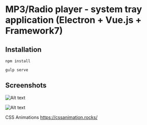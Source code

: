 # MP3/Radio player - system tray application (Electron + Vue.js + Framework7)

## Installation
`npm install` 

`gulp serve` 

## Screenshots

![Alt text](https://github.com/vlewin/electron-tray-player/blob/master/images/Screenshot.png?raw=true "Optional Title")

![Alt text](https://github.com/vlewin/electron-tray-player/blob/master/images/Screenshot2.png?raw=true "Optional Title")

CSS Animations
https://cssanimation.rocks/
